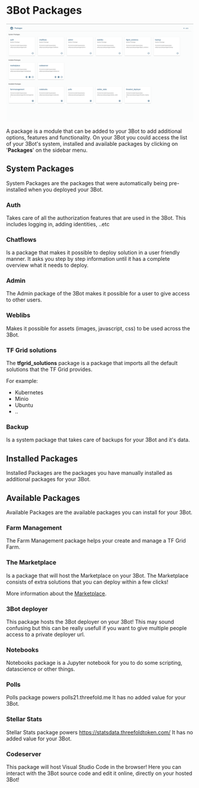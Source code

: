 # 3Bot Packages 

![packages](./img/packages.png)

A package is a module that can be added to your 3Bot to add additional options, features and functionality. On your 3Bot you could access the list of your 3Bot's system, installed and available packages by clicking on '__Packages__' on the sidebar menu.

## System Packages

System Packages are the packages that were automatically being pre-installed when you deployed your 3Bot.

### Auth

Takes care of all the authorization features that are used in the 3Bot. This includes logging in, adding identities, ..etc

### Chatflows

Is a package that makes it possible to deploy solution in a user friendly manner. It asks you step by step information until it has a complete overview what it needs to deploy.

### Admin

The Admin package of the 3Bot makes it possible for a user to give access to other users.

### Weblibs

Makes it possible for assets (images, javascript, css) to be used across the 3Bot.

### TF Grid solutions

The __tfgrid_solutions__ package is a package that imports all the default solutions that the TF Grid provides.

For example: 
- Kubernetes
- Minio
- Ubuntu
- ..

### Backup

Is a system package that takes care of backups for your 3Bot and it's data. 

## Installed Packages

Installed Packages are the packages you have manually installed as additional packages for your 3Bot.

## Available Packages

Available Packages are the available packages you can install for your 3Bot.

### Farm Management

The Farm Management package helps your create and manage a TF Grid Farm.

### The Marketplace

Is a package that will host the Marketplace on your 3Bot. The Marketplace consists of extra solutions that you can deploy within a few clicks!

More information about the [Marketplace](threefold_now.md).

### 3Bot deployer

This package hosts the 3Bot deployer on your 3Bot! This may sound confusing but this can be really usefull if you want to give multiple people access to a private deployer url.

### Notebooks

Notebooks package is a Jupyter notebook for you to do some scripting, datascience or other things.

### Polls

Polls package powers polls21.threefold.me
It has no added value for your 3Bot.

### Stellar Stats

Stellar Stats package powers https://statsdata.threefoldtoken.com/
It has no added value for your 3Bot.


### Codeserver

This package will host Visual Studio Code in the browser! Here you can interact with the 3Bot source code and edit it online, directly on your hosted 3Bot!